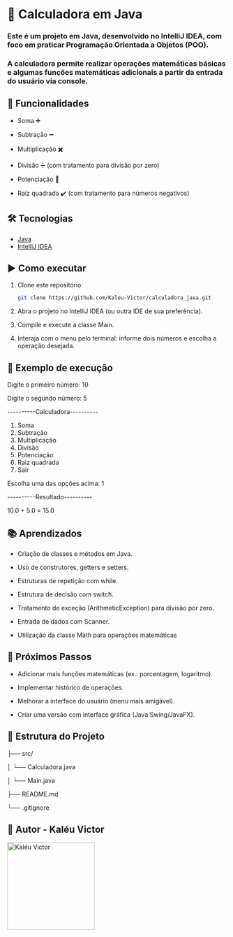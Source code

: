 # 🧮 Calculadora em Java

### Este é um projeto em Java, desenvolvido no IntelliJ IDEA, com foco em praticar Programação Orientada a Objetos (POO).
   
### A calculadora permite realizar operações matemáticas básicas e algumas funções matemáticas adicionais a partir da entrada do usuário via console.

## 🚀 Funcionalidades
- Soma ➕

- Subtração ➖

- Multiplicação ✖️

- Divisão ➗ (com tratamento para divisão por zero)

- Potenciação 🔼

- Raiz quadrada ✔️ (com tratamento para números negativos)

## 🛠️ Tecnologias
- [Java](https://www.oracle.com/java/)  
- [IntelliJ IDEA](https://www.jetbrains.com/idea/)  

## ▶️ Como executar

1. Clone este repositório:
   ```bash
   git clone https://github.com/Kaleu-Victor/calculadora_java.git

2. Abra o projeto no IntelliJ IDEA (ou outra IDE de sua preferência).

3. Compile e execute a classe Main.

4. Interaja com o menu pelo terminal: informe dois números e escolha a operação desejada.

## 📸 Exemplo de execução

Digite o primeiro número: 10

Digite o segundo número: 5

----------Calculadora----------

1. Soma
2. Subtração
3. Multiplicação
4. Divisão
5. Potenciação
6. Raiz quadrada
0. Sair

Escolha uma das opções acima: 1

----------Resultado----------

10.0 + 5.0 = 15.0

## 📚 Aprendizados

- Criação de classes e métodos em Java.

- Uso de construtores, getters e setters.

- Estruturas de repetição com while.

- Estrutura de decisão com switch.

- Tratamento de exceção (ArithmeticException) para divisão por zero.

- Entrada de dados com Scanner.

- Utilização da classe Math para operações matemáticas

## 📌 Próximos Passos

- Adicionar mais funções matemáticas (ex.: porcentagem, logaritmo).

- Implementar histórico de operações.

- Melhorar a interface do usuário (menu mais amigável).

- Criar uma versão com interface gráfica (Java Swing/JavaFX).

## 📂 Estrutura do Projeto
 
├── src/

│   └── Calculadora.java

│   └── Main.java

├── README.md

└── .gitignore

## 👤 Autor - Kaléu Victor
<img src="https://avatars.githubusercontent.com/Kaleu-Victor" width="200" height="200" alt="Kaléu Victor">

